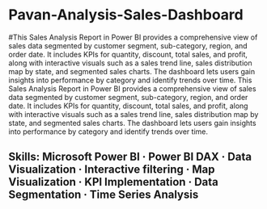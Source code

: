 # Pavan-Analysis-Sales-Dashboard
#This Sales Analysis Report in Power BI provides a comprehensive view of sales data segmented by customer segment, sub-category, region, and order date. It includes KPIs for quantity, discount, total sales, and profit, along with interactive visuals such as a sales trend line, sales distribution map by state, and segmented sales charts. The dashboard lets users gain insights into performance by category and identify trends over time.
This Sales Analysis Report in Power BI provides a comprehensive view of sales data segmented by customer segment, sub-category, region, and order date. It includes KPIs for quantity, discount, total sales, and profit, along with interactive visuals such as a sales trend line, sales distribution map by state, and segmented sales charts. The dashboard lets users gain insights into performance by category and identify trends over time.
## Skills: Microsoft Power BI · Power BI DAX · Data Visualization · Interactive filtering · Map Visualization · KPI Implementation · Data Segmentation · Time Series Analysis
